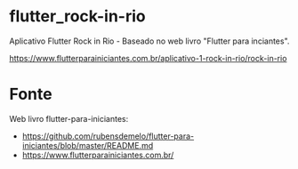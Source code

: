 # flutter_rock-in-rio
Aplicativo Flutter Rock in Rio - Baseado no web livro "Flutter para inciantes".

https://www.flutterparainiciantes.com.br/aplicativo-1-rock-in-rio/rock-in-rio

# Fonte
Web livro flutter-para-iniciantes:
- https://github.com/rubensdemelo/flutter-para-iniciantes/blob/master/README.md
- https://www.flutterparainiciantes.com.br/

